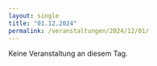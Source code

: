 ```yaml
---
layout: single
title: "01.12.2024"
permalink: /veranstaltungen/2024/12/01/
---
```


Keine Veranstaltung an diesem Tag.

